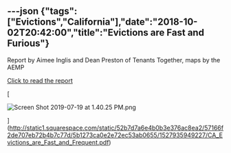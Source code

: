 ---json
{"tags":["Evictions","California"],"date":"2018-10-02T20:42:00","title":"Evictions are Fast and Furious"}
---

Report by Aimee Inglis and Dean Preston of Tenants Together, maps by the AEMP

[Click to read the report](http://static1.squarespace.com/static/52b7d7a6e4b0b3e376ac8ea2/57166f2de707eb72b4b7c77d/5b1273ca0e2e72ec53ab0655/1527935949227/CA_Evictions_are_Fast_and_Frequent.pdf)

[

![Screen Shot 2019-07-19 at 1.40.25 PM.png](https://images.squarespace-cdn.com/content/v1/52b7d7a6e4b0b3e376ac8ea2/1563568854674-MLDDOC6T1NN3BWBAUBDC/ke17ZwdGBToddI8pDm48kJ4n3Z4NCs0n2PB9k2sxi4tZw-zPPgdn4jUwVcJE1ZvWQUxwkmyExglNqGp0IvTJZUJFbgE-7XRK3dMEBRBhUpzd2JzwZ14sHtRBiTPmEhR4DhWVwzrYdvUCZo8Cm6UkMc1T20kAxZaQLU2Oxi1W-fA/Screen+Shot+2019-07-19+at+1.40.25+PM.png)

](http://static1.squarespace.com/static/52b7d7a6e4b0b3e376ac8ea2/57166f2de707eb72b4b7c77d/5b1273ca0e2e72ec53ab0655/1527935949227/CA_Evictions_are_Fast_and_Frequent.pdf)